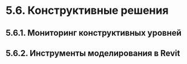 # 5.6. Конструктивные решения

## 5.6.1. Мониторинг конструктивных уровней

## 5.6.2. Инструменты моделирования в Revit
